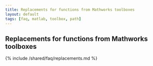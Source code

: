 ```yaml
---
title: Replacements for functions from Mathworks toolboxes
layout: default
tags: [faq, matlab, toolbox, path]
---
```


## Replacements for functions from Mathworks toolboxes

{% include /shared/faq/replacements.md %}
